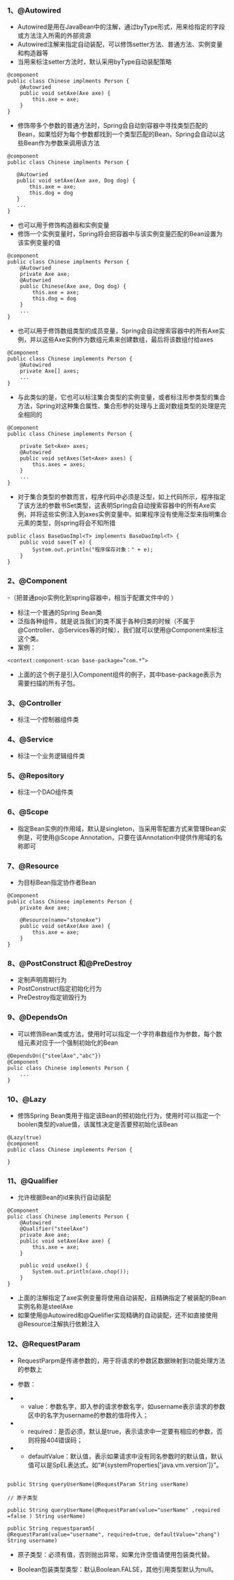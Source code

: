 ### 1、@Autowired

- Autowired是用在JavaBean中的注解，通过byType形式，用来给指定的字段或方法注入所需的外部资源
- Autowired注解来指定自动装配，可以修饰setter方法、普通方法、实例变量和构造器等
- 当用来标注setter方法时，默认采用byType自动装配策略

```
@component
public class Chinese implments Person {
    @Autowried
    public void setAxe(Axe axe) {
        this.axe = axe;
    }
}
```
- 修饰带多个参数的普通方法时，Spring会自动到容器中寻找类型匹配的Bean，如果恰好为每个参数都找到一个类型匹配的Bean，Spring会自动以这些Bean作为参数来调用该方法
 ```
@component
public class Chinese implments Person {
    
    @Autowried
    public void setAxe(Axe axe, Dog dog) {
        this.axe = axe;
        this.dog = dog
    }
    ...
}
```

- 也可以用于修饰构造器和实例变量
- 修饰一个实例变量时，Spring将会把容器中与该实例变量匹配的Bean设置为该实例变量的值

```
@component
public class Chinese implments Person {
    @Autowried
    private Axe axe;
    @Autowried
    public Chinese(Axe axe, Dog dog) {
        this.axe = axe;
        this.dog = dog
    }
    ...
}
```

- 也可以用于修饰数组类型的成员变量，Spring会自动搜索容器中的所有Axe实例，并以这些Axe实例作为数组元素来创建数组，最后将该数组付给axes
```
@Component
public class Chinese implements Person {
    @Autowired
    private Axe[] axes;
    ...
}
```

- 与此类似的是，它也可以标注集合类型的实例变量，或者标注形参类型的集合方法，Spring对这种集合属性、集合形参的处理与上面对数组类型的处理是完全相同的

```
@Component
public class Chinese implements Person {
    
    private Set<Axe> axes;
    @Autowired
    public void setAxes(Set<Axe> axes) {
        this.axes = axes;
    }
    ...
}
```

- 对于集合类型的参数而言，程序代码中必须是泛型，如上代码所示，程序指定了该方法的参数书Set<Axe>类型，这表明Spring会自动搜索容器中的所有Axe实例，并将这些实例注入到axes实例变量中。如果程序没有使用泛型来指明集合元素的类型，则spring将会不知所措

```
public class BaseDaoImpl<T> implements BaseDaoImpl<T> {
    public void save(T e) {
        System.out.println("程序保存对象：" + e);
    }
}
```

### 2、@Component
-（把普通pojo实例化到spring容器中，相当于配置文件中的 <bean id="" class=""/>）

- 标注一个普通的Spring Bean类
- 泛指各种组件，就是说当我们的类不属于各种归类的时候（不属于@Controller、@Services等的时候），我们就可以使用@Component来标注这个类。
- 案例： 
```
<context:component-scan base-package=”com.*”> 
```
- 上面的这个例子是引入Component组件的例子，其中base-package表示为需要扫描的所有子包。 

### 3、@Controller

- 标注一个控制器组件类

### 4、@Service

- 标注一个业务逻辑组件类

### 5、@Repository

- 标注一个DAO组件类

### 6、@Scope

- 指定Bean实例的作用域，默认是singleton，当采用零配置方式来管理Bean实例是，可使用@Scope Annotation，只要在该Annotation中提供作用域的名称即可

### 7、@Resource

- 为目标Bean指定协作者Bean
```
@Component
public class Chinese implements Person {
    private Axe axe;
    
    @Resource(name="stoneAxe")
    public void setAxe(Axe axe) {
        this.axe = axe;
    }
}
```

### 8、@PostConstruct 和@PreDestroy

- 定制声明周期行为
- PostConstruct指定初始化行为
- PreDestroy指定销毁行为

### 9、@DependsOn

- 可以修饰Bean类或方法，使用时可以指定一个字符串数组作为参数，每个数组元素对应于一个强制初始化的Bean 

```
@DependsOn({"steelAxe","abc"})
@Component
pulic class Chinese implements Person {
    ...
}
```
### 10、@Lazy

- 修饰Spring Bean类用于指定该Bean的预初始化行为，使用时可以指定一个boolen类型的value值，该属性决定是否要预初始化该Bean

```
@Lazy(true)
@component
public class Chinese implements Person {
    
}
```

### 11、@Qualifier

- 允许根据Bean的id来执行自动装配
```
@Component
pulic class Chinese implements Person {
    @Autowired
    @Qualifier("steelAxe")
    private Axe axe;
    public void setAxe(Axe axe) {
        this.axe = axe;
    }
    
    public void useAxe() {
        System.out.println(axe.chop());
    }
}
```
- 上面的注解指定了axe实例变量将使用自动装配，且精确指定了被装配的Bean实例名称是steelAxe
- 如果使用@Autowired和@Quelifier实现精确的自动装配，还不如直接使用@Resource注解执行依赖注入


### 12、@RequestParam

- RequestParpm是传递参数的，用于将请求的参数区数据映射到功能处理方法的参数上
- 参数：
- - value：参数名字，即入参的请求参数名字，如username表示请求的参数区中的名字为username的参数的值将传入；

- - required：是否必须，默认是true，表示请求中一定要有相应的参数，否则将报404错误码；

- - defaultValue：默认值，表示如果请求中没有同名参数时的默认值，默认值可以是SpEL表达式，如“#{systemProperties['java.vm.version']}”。


```

public String queryUserName(@RequestParam String userName)

// 原子类型

public String queryUserName(@RequestParam(value="userName" ,required =false ) String userName)

public String requestparam5(  
@RequestParam(value="username", required=true, defaultValue="zhang") String username)   

```

- 原子类型：必须有值，否则抛出异常，如果允许空值请使用包装类代替。

- Boolean包装类型类型：默认Boolean.FALSE，其他引用类型默认为null。